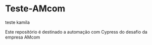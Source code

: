 # Teste-AMcom

teste kamila

Este repositório é destinado a automação com Cypress do desafio da empresa AMcom
